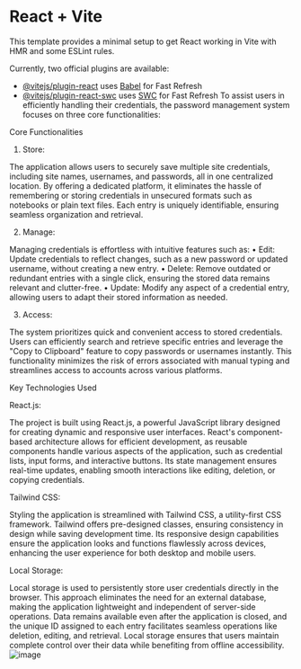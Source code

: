 # React + Vite

This template provides a minimal setup to get React working in Vite with HMR and some ESLint rules.

Currently, two official plugins are available:

- [@vitejs/plugin-react](https://github.com/vitejs/vite-plugin-react/blob/main/packages/plugin-react/README.md) uses [Babel](https://babeljs.io/) for Fast Refresh
- [@vitejs/plugin-react-swc](https://github.com/vitejs/vite-plugin-react-swc) uses [SWC](https://swc.rs/) for Fast Refresh
To assist users in efficiently handling their credentials, the password management system focuses on three core functionalities:

Core Functionalities

1. Store:

The application allows users to securely save multiple site credentials, including site names, usernames, and passwords, all in one centralized location. By offering a dedicated platform, it eliminates the hassle of remembering or storing credentials in unsecured formats such as notebooks or plain text files. Each entry is uniquely identifiable, ensuring seamless organization and retrieval.

2. Manage:

Managing credentials is effortless with intuitive features such as:
•	Edit: Update credentials to reflect changes, such as a new password or updated username, without creating a new entry.
•	Delete: Remove outdated or redundant entries with a single click, ensuring the stored data remains relevant and clutter-free.
•	Update: Modify any aspect of a credential entry, allowing users to adapt their stored information as needed.

3. Access:

The system prioritizes quick and convenient access to stored credentials. Users can efficiently search and retrieve specific entries and leverage the "Copy to Clipboard" feature to copy passwords or usernames instantly. This functionality minimizes the risk of errors associated with manual typing and streamlines access to accounts across various platforms.


Key Technologies Used

React.js:

The project is built using React.js, a powerful JavaScript library designed for creating dynamic and responsive user interfaces. React's component-based architecture allows for efficient development, as reusable components handle various aspects of the application, such as credential lists, input forms, and interactive buttons. Its state management ensures real-time updates, enabling smooth interactions like editing, deletion, or copying credentials.






Tailwind CSS:

Styling the application is streamlined with Tailwind CSS, a utility-first CSS framework. Tailwind offers pre-designed classes, ensuring consistency in design while saving development time. Its responsive design capabilities ensure the application looks and functions flawlessly across devices, enhancing the user experience for both desktop and mobile users.

Local Storage:

Local storage is used to persistently store user credentials directly in the browser. This approach eliminates the need for an external database, making the application lightweight and independent of server-side operations. Data remains available even after the application is closed, and the unique ID assigned to each entry facilitates seamless operations like deletion, editing, and retrieval. Local storage ensures that users maintain complete control over their data while benefiting from offline accessibility.
![image](https://github.com/user-attachments/assets/c819c107-b10f-43d6-8024-9f38fdce3249)
